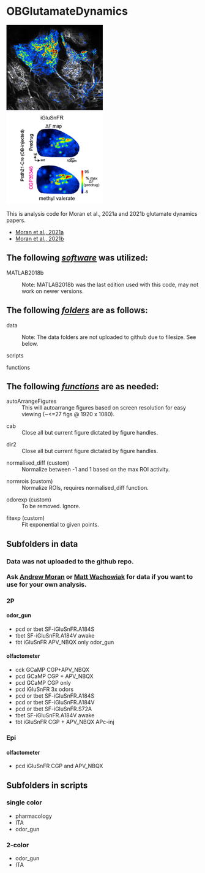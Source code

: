 # OBGlutamateDynamics
<div class="row">
  <div class="column">
<img src="https://github.com/andsinpants/andsinpants.github.io/blob/main/static/images/papers/Moran2021a.PNG" alt="Moran2021a" style="width:50%">
  </div>
  <div class="column">
<img src="https://github.com/andsinpants/andsinpants.github.io/blob/main/static/images/papers/Moran2021b.PNG" alt="Moran2021b" style="width:50%">
  </div>
</div>

This is analysis code for Moran et al., 2021a and 2021b glutamate dynamics papers.
<ul><li><a href="https://www.eneuro.org/content/8/2/ENEURO.0110-21.2021" target="_blank">Moran et al., 2021a</a></li>
<li><a href="https://www.frontiersin.org/articles/10.3389/fncir.2021.779056/full" target="_blank">Moran et al., 2021b</a></li></ul>

 
<h2>The following <i><b><u>software</i></b></u> was utilized:</h2>
<dl><dt>MATLAB2018b</dt></dl>
<dd>Note: MATLAB2018b was the last edition used with this code, may not work on newer versions. </dd></dl>

<h2>The following <i><b><u>folders</i></b></u> are as follows:</h2>
<dl><dt>data</dt></dl>
<dd>Note: The data folders are not uploaded to github due to filesize. See below.</dd></dl>
<dl><dt>scripts</dt></dl>
<dl><dt>functions</dt></dl>

<h2>The following <i><b><u>functions</i></b></u> are as needed:</h2>
<dl><dt>autoArrangeFigures</dt>
<dd>This will autoarrange figures based on screen resolution for easy viewing (~<=27 figs @ 1920 x 1080).</dd></dl>
<dl><dt>cab</dt>
<dd>Close all but current figure dictated by figure handles.</dd></dl>
<dl><dt>dir2</dt>
<dd>Close all but current figure dictated by figure handles.</dd></dl>
<dl><dt>normalised_diff (custom)</dt>
<dd>Normalize between -1 and 1 based on the max ROI activity.</dd></dl>
<dl><dt>normrois (custom)</dt>
<dd>Normalize ROIs, requires normalised_diff function.</dd></dl>
<dl><dt>odorexp (custom)</dt>
<dd>To be removed. Ignore.</dd></dl>
<dl><dt>fitexp (custom)</dt>
<dd>Fit exponential to given points.</dd></dl>

<h2>Subfolders in data</h2>
<h3><b>Data was not uploaded to the github repo. <br><br>Ask <a href="mailto:andrew.moran@cuanschutz.com">Andrew Moran</a>
 or <a href="mailto:matt.wachowiak@utah.com">Matt Wachowiak</a>
 for data if you want to use for your own analysis.</b></h3>
<h3>2P</h3>
  <h4>odor_gun</h4>
    <ul>
    <li>pcd or tbet SF-iGluSnFR.A184S</li>
    <li>tbet SF-iGluSnFR.A184V awake</li>  
    <li>tbt iGluSnFR APV_NBQX only odor_gun</li>
    </ul>
  <h4>olfactometer</h4>
    <ul>
    <li>cck GCaMP CGP+APV_NBQX</li>
    <li>pcd GCaMP CGP + APV_NBQX</li>
    <li>pcd GCaMP CGP only</li>
    <li>pcd iGluSnFR 3x odors</li>
    <li>pcd or tbet SF-iGluSnFR.A184S</li>
    <li>pcd or tbet SF-iGluSnFR.A184V</li>
    <li>pcd or tbet SF-iGluSnFR.S72A</li>
    <li>tbet SF-iGluSnFR.A184V awake</li>
    <li>tbt iGluSnFR CGP + APV_NBQX APc-inj</li>
    </ul>
<h3>Epi</h3>
  <h4>olfactometer</h4>
    <ul><li>pcd iGluSnFR CGP and APV_NBQX</li></ul>
    
<h2>Subfolders in scripts</h2>
<h3>single color</h3>
  <ul>
  <li>pharmacology</li>
  <li>ITA</li>
  <li>odor_gun</li>
  </ul>
<h3>2-color</h3>
  <ul>
  <li>odor_gun</li>
  <li>ITA</li>
  </ul>
